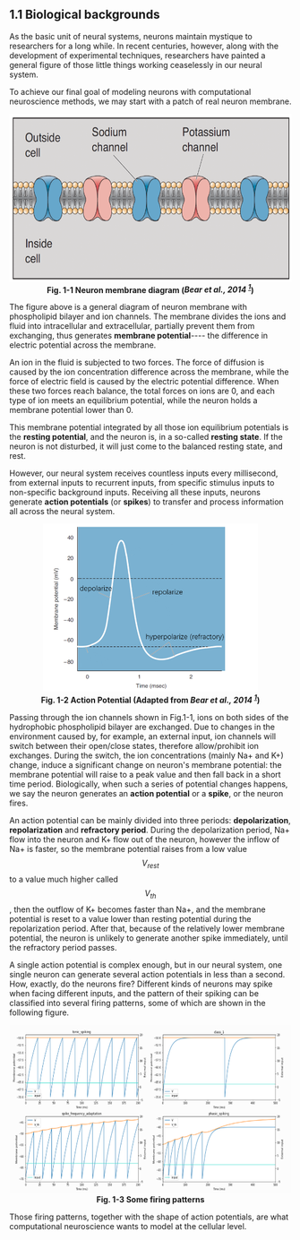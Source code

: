 ## 1.1 Biological backgrounds

As the basic unit of neural systems, neurons maintain mystique to researchers for a long while. In recent centuries, however, along with the development of experimental techniques, researchers have painted a general figure of those little things working ceaselessly in our neural system.

To achieve our final goal of modeling neurons with computational neuroscience methods, we may start with a patch of real neuron membrane.

<center><img src="../../figs/neus/neuron_membrane.png" width="584" height="300">	</center>

<center><b> Fig. 1-1 Neuron membrane diagram (<cite id="reffn_1">Bear et al., 2014 <sup><a href="#fn_1">1</a></sup></cite>)</b></center>

The figure above is a general diagram of neuron membrane with phospholipid bilayer and ion channels. The membrane divides the ions and fluid into intracellular and extracellular, partially prevent them from exchanging, thus generates **membrane potential**---- the difference in electric potential across the membrane.

An ion in the fluid is subjected to two forces. The force of diffusion is caused by the ion concentration difference across the membrane, while the force of electric field is caused by the electric potential difference. When these two forces reach balance, the total forces on ions are 0, and each type of ion meets an equilibrium potential, while the neuron holds a membrane potential lower than 0.

This membrane potential integrated by all those ion equilibrium potentials is the **resting potential**, and the neuron is, in a so-called **resting state**. If the neuron is not disturbed, it will just come to the balanced resting state, and rest.

However, our neural system receives countless inputs every millisecond, from external inputs to recurrent inputs, from specific stimulus inputs to non-specific background inputs. Receiving all these inputs, neurons generate **action potentials** (or **spikes**) to transfer and process information all across the neural system.

<center><img src="../../figs/neus/action_potential_en.png" width="384" height="300">	</center>

<center><b> Fig. 1-2 Action Potential (Adapted from <cite id="reffn_1">Bear et al., 2014 <sup><a href="#fn_1">1</a></sup></cite>) </b></center>

Passing through the ion channels shown in Fig.1-1, ions on both sides of the hydrophobic phospholipid bilayer are exchanged. Due to changes in the environment caused by, for example, an external input, ion channels will switch between their open/close states, therefore allow/prohibit ion exchanges. During the switch, the ion concentrations (mainly Na+ and K+) change, induce a significant change on neuron's membrane potential: the membrane potential will raise to a peak value and then fall back in a short time period. Biologically, when such a series of potential changes happens, we say the neuron generates an **action potential** or a **spike**, or the neuron fires.

An action potential can be mainly divided into three periods: **depolarization**, **repolarization** and **refractory period**. During the depolarization period, Na+ flow into the neuron and K+ flow out of the neuron, however the inflow of Na+ is faster, so the membrane potential raises from a low value $$V_{rest}$$ to a value much higher called $$V_{th}$$, then the outflow of K+ becomes faster than Na+, and the membrane potential is reset to a value lower than resting potential during the repolarization period. After that, because of the relatively lower membrane potential, the neuron is unlikely to generate another spike immediately, until the refractory period passes.

A single action potential is complex enough, but in our neural system, one single neuron can generate several action potentials in less than a second. How, exactly, do the neurons fire? Different kinds of neurons may spike when facing different inputs, and the pattern of their spiking can be classified into several firing patterns, some of which are shown in the following figure.

<center><img src="../../figs/neus/multiple_firing_pattern.png" width="600" height="300">	</center>

<center><b>Fig. 1-3 Some firing patterns</b></center>

Those firing patterns, together with the shape of action potentials, are what computational neuroscience wants to model at the cellular level.



[^ 1]: Bear, Mark, Barry Connors, and Michael A. Paradiso. *Neuroscience: Exploring the brain*. Jones & Bartlett Learning, LLC, 2020.